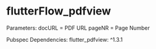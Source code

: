 # flutterFlow_pdfview

Parameters: 
docURL = PDF URL
pageNR = Page Number

Pubspec Dependencies:
flutter_pdfview: ^1.3.1
